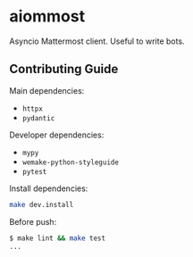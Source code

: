 # aiommost

Asyncio Mattermost client. Useful to write bots.

## Contributing Guide

Main dependencies:

- `httpx`
- `pydantic`

Developer dependencies:

- `mypy`
- `wemake-python-styleguide`
- `pytest`

Install dependencies:

```bash
make dev.install
```

Before push:

```bash
$ make lint && make test
...
```

